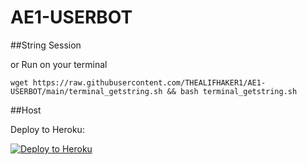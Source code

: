 # AE1-USERBOT

##String Session

or Run on your terminal
```
wget https://raw.githubusercontent.com/THEALIFHAKER1/AE1-USERBOT/main/terminal_getstring.sh && bash terminal_getstring.sh
```

##Host

Deploy to Heroku:
<p align="left"><a href="https://heroku.com/deploy?template=https://github.com/HafizZiq/NFS-Gang/tree/master"> <img src="https://www.herokucdn.com/deploy/button.svg" alt="Deploy to Heroku" /></a></p>
